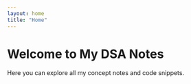 ```yaml
---
layout: home
title: "Home"
---
```


# Welcome to My DSA Notes

Here you can explore all my concept notes and code snippets.
